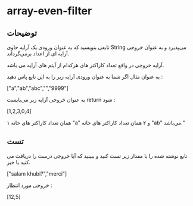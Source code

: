 # array-even-filter

## توضیحات

تابعی بنویسید که به عنوان ورودی یک آرایه حاوی String می‌پذیرد و به عنوان خروجی آرایه ای از اعداد برمی‌گرداند.

آرایه خروجی در واقع تعداد کاراکتر های هرکدام از آیتم های آرایه می باشد.

به عنوان مثال اگر شما به عنوان ورودی آرایه زیر را به این تابع پاس دهید :

["a","ab","abc","","9999"]

به عنوان خروجی آرایه زیر می‌بایست return شود :

[1,2,3,0,4]

۱ همان تعداد کاراکتر های خانه "a" و ۲ همان تعداد کاراکتر های خانه "ab" می‌باشد."

## تست

تابع نوشته شده را با مقدار زیر تست کنید و ببینید که آیا خروجی درست را دریافت می کنید یا خیر.

["salam khubi?","merci"]

خروجی مورد انتظار :

[12,5]
